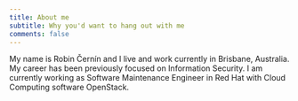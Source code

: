 ```yaml
---
title: About me
subtitle: Why you'd want to hang out with me
comments: false
---
```


My name is Robin Černín and I live and work currently in Brisbane, Australia.  
My career has been previously focused on Information Security.
I am currently working as Software Maintenance Engineer in Red Hat with Cloud Computing software OpenStack.